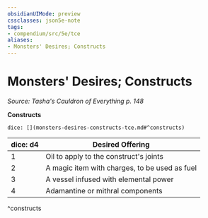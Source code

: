 ```yaml
---
obsidianUIMode: preview
cssclasses: json5e-note
tags:
- compendium/src/5e/tce
aliases:
- Monsters' Desires; Constructs
---
```

# Monsters' Desires; Constructs
*Source: Tasha's Cauldron of Everything p. 148* 

**Constructs**

`dice: [](monsters-desires-constructs-tce.md#^constructs)`

| dice: d4 | Desired Offering |
|----------|------------------|
| 1 | Oil to apply to the construct's joints |
| 2 | A magic item with charges, to be used as fuel |
| 3 | A vessel infused with elemental power |
| 4 | Adamantine or mithral components |
^constructs